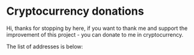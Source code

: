 # Cryptocurrency donations

Hi, thanks for stopping by here, if you want to thank me and support the
improvement of this project - you can donate to me in cryptocurrency.

The list of addresses is below:
